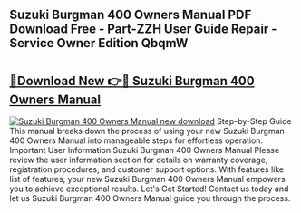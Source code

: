## Suzuki Burgman 400 Owners Manual PDF Download Free - Part-ZZH User Guide Repair - Service Owner Edition QbqmW

# <h2><a href="http://bc9556.oget.top/?id=Suzuki+Burgman+400+Owners+Manual">🔗Download New 👉🔴 Suzuki Burgman 400 Owners Manual</a></h2>

[![Suzuki Burgman 400 Owners Manual new download](https://i.imgur.com/5g1atiW.png)](http://bc9556.oget.top/?id=Suzuki+Burgman+400+Owners+Manual)
Step-by-Step Guide This manual breaks down the process of using your new Suzuki Burgman 400 Owners Manual into manageable steps for effortless operation. Important User Information Suzuki Burgman 400 Owners Manual Please review the user information section for details on warranty coverage, registration procedures, and customer support options. With features like list of features, your new Suzuki Burgman 400 Owners Manual empowers you to achieve exceptional results. Let's Get Started! Contact us today and let us Suzuki Burgman 400 Owners Manual guide you through the process.
